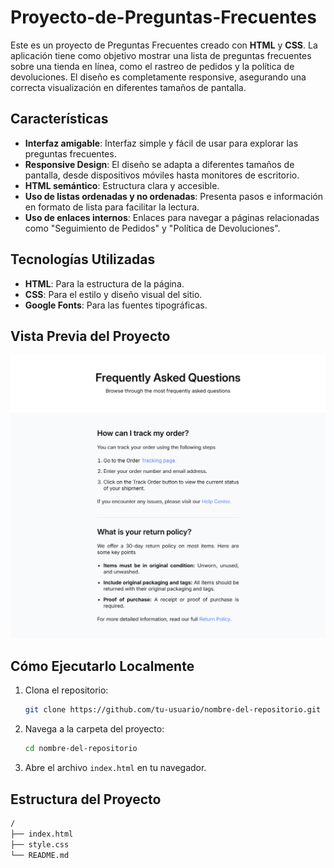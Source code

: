 # Proyecto-de-Preguntas-Frecuentes

Este es un proyecto de Preguntas Frecuentes creado con **HTML** y **CSS**. La aplicación tiene como objetivo mostrar una lista de preguntas frecuentes sobre una tienda en línea, como el rastreo de pedidos y la política de devoluciones. El diseño es completamente responsive, asegurando una correcta visualización en diferentes tamaños de pantalla.

## Características

- **Interfaz amigable**: Interfaz simple y fácil de usar para explorar las preguntas frecuentes.
- **Responsive Design**: El diseño se adapta a diferentes tamaños de pantalla, desde dispositivos móviles hasta monitores de escritorio.
- **HTML semántico**: Estructura clara y accesible.
- **Uso de listas ordenadas y no ordenadas**: Presenta pasos e información en formato de lista para facilitar la lectura.
- **Uso de enlaces internos**: Enlaces para navegar a páginas relacionadas como "Seguimiento de Pedidos" y "Política de Devoluciones".

## Tecnologías Utilizadas

- **HTML**: Para la estructura de la página.
- **CSS**: Para el estilo y diseño visual del sitio.
- **Google Fonts**: Para las fuentes tipográficas.

## Vista Previa del Proyecto

![Vista Previa del Proyecto](img/vista.png)

## Cómo Ejecutarlo Localmente

1. Clona el repositorio:
    ```bash
    git clone https://github.com/tu-usuario/nombre-del-repositorio.git
    ```
2. Navega a la carpeta del proyecto:
    ```bash
    cd nombre-del-repositorio
    ```
3. Abre el archivo `index.html` en tu navegador.

## Estructura del Proyecto

```bash
/
├── index.html
├── style.css
└── README.md

